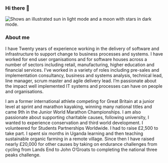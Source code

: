 ### Hi there 👋

<!--
**ashstarr/ashstarr** is a ✨ _special_ ✨ repository because its `README.md` (this file) appears on your GitHub profile.

Here are some ideas to get you started:

- 🔭 I’m currently working on ...
- 🌱 I’m currently learning ...
- 👯 I’m looking to collaborate on ...
- 🤔 I’m looking for help with ...
- 💬 Ask me about ...
- 📫 How to reach me: ...
- 😄 Pronouns: ...
- ⚡ Fun fact: ...
-->


<picture>
  <source media="(prefers-color-scheme: dark)" srcset="https://user-images.githubusercontent.com/120670963/208306049-49e776e4-f06e-4910-a3e5-2fef96bd8d58.jpg">
  <source media="(prefers-color-scheme: light)" srcset="https://user-images.githubusercontent.com/120670963/208306049-49e776e4-f06e-4910-a3e5-2fef96bd8d58.jpg">
  <img alt="Shows an illustrated sun in light mode and a moon with stars in dark mode." src="https://user-images.githubusercontent.com/120670963/208306049-49e776e4-f06e-4910-a3e5-2fef96bd8d58.jpg">
</picture>

### About me
I have Twenty years of experience working in the delivery of software and infrastructure to support change to business processes and systems. I have worked for end user organisations and for software houses across a number of sectors including retail, manufacturing, higher education and financial services. I’ve worked in a variety of roles including pre-sales and implementation consultancy, business and systems analysis, technical lead, line manager, scrum master and agile delivery lead. I’m passionate about the impact well implemented IT systems and processes can have on people and organisations.

I am a former international athlete competing for Great Britain at a junior level at sprint and marathon kayaking, winning many national titles and came 9th in the Junior World Marathon Championships. I am also passionate about supporting charitable causes, following university, I wanted to experience conservation and third world development. I volunteered for Students Partnerships Worldwide. I had to raise £2,500 to take part. I spent six months in Uganda learning and then teaching sustainable organic farming in a remote village. Since then I have raised nearly £20,000 for other causes by taking on endurance challenges from cycling from Lands End to John O’Groats to completing the national three peaks challenge.

